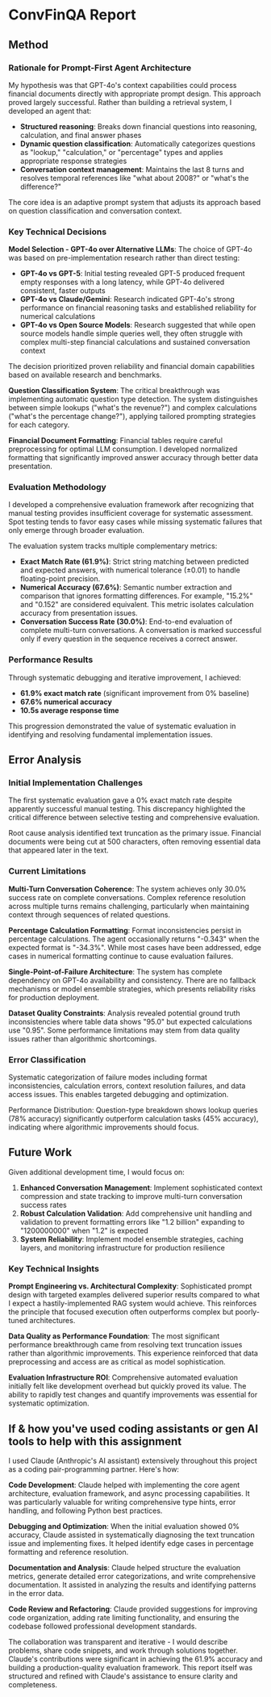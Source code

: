# ConvFinQA Report

## Method

### Rationale for Prompt-First Agent Architecture

My hypothesis was that GPT-4o's context capabilities could process financial documents directly with appropriate prompt design. This approach proved largely successful. Rather than building a retrieval system, I developed an agent that:

- **Structured reasoning**: Breaks down financial questions into reasoning, calculation, and final answer phases
- **Dynamic question classification**: Automatically categorizes questions as "lookup," "calculation," or "percentage" types and applies appropriate response strategies
- **Conversation context management**: Maintains the last 8 turns and resolves temporal references like "what about 2008?" or "what's the difference?"

The core idea is an adaptive prompt system that adjusts its approach based on question classification and conversation context.

### Key Technical Decisions

**Model Selection - GPT-4o over Alternative LLMs**: The choice of GPT-4o was based on pre-implementation research rather than direct testing:

- **GPT-4o vs GPT-5**: Initial testing revealed GPT-5 produced frequent empty responses with a long latency, while GPT-4o delivered consistent, faster outputs
- **GPT-4o vs Claude/Gemini**: Research indicated GPT-4o's strong performance on financial reasoning tasks and established reliability for numerical calculations
- **GPT-4o vs Open Source Models**: Research suggested that while open source models handle simple queries well, they often struggle with complex multi-step financial calculations and sustained conversation context

The decision prioritized proven reliability and financial domain capabilities based on available research and benchmarks.

**Question Classification System**: The critical breakthrough was implementing automatic question type detection. The system distinguishes between simple lookups ("what's the revenue?") and complex calculations ("what's the percentage change?"), applying tailored prompting strategies for each category.

**Financial Document Formatting**: Financial tables require careful preprocessing for optimal LLM consumption. I developed normalized formatting that significantly improved answer accuracy through better data presentation.

### Evaluation Methodology

I developed a comprehensive evaluation framework after recognizing that manual testing provides insufficient coverage for systematic assessment. Spot testing tends to favor easy cases while missing systematic failures that only emerge through broader evaluation.

The evaluation system tracks multiple complementary metrics:

- **Exact Match Rate (61.9%)**: Strict string matching between predicted and expected answers, with numerical tolerance (±0.01) to handle floating-point precision.
- **Numerical Accuracy (67.6%)**: Semantic number extraction and comparison that ignores formatting differences. For example, "15.2%" and "0.152" are considered equivalent. This metric isolates calculation accuracy from presentation issues.
- **Conversation Success Rate (30.0%)**: End-to-end evaluation of complete multi-turn conversations. A conversation is marked successful only if every question in the sequence receives a correct answer.

### Performance Results

Through systematic debugging and iterative improvement, I achieved:
- **61.9% exact match rate** (significant improvement from 0% baseline)
- **67.6% numerical accuracy** 
- **10.5s average response time**

This progression demonstrated the value of systematic evaluation in identifying and resolving fundamental implementation issues.

## Error Analysis

### Initial Implementation Challenges
The first systematic evaluation gave a 0% exact match rate despite apparently successful manual testing. This discrepancy highlighted the critical difference between selective testing and comprehensive evaluation.

Root cause analysis identified text truncation as the primary issue. Financial documents were being cut at 500 characters, often removing essential data that appeared later in the text.

### Current Limitations

**Multi-Turn Conversation Coherence**: The system achieves only 30.0% success rate on complete conversations. Complex reference resolution across multiple turns remains challenging, particularly when maintaining context through sequences of related questions.

**Percentage Calculation Formatting**: Format inconsistencies persist in percentage calculations. The agent occasionally returns "-0.343" when the expected format is "-34.3%". While most cases have been addressed, edge cases in numerical formatting continue to cause evaluation failures.

**Single-Point-of-Failure Architecture**: The system has complete dependency on GPT-4o availability and consistency. There are no fallback mechanisms or model ensemble strategies, which presents reliability risks for production deployment.

**Dataset Quality Constraints**: Analysis revealed potential ground truth inconsistencies where table data shows "95.0" but expected calculations use "0.95". Some performance limitations may stem from data quality issues rather than algorithmic shortcomings.

### Error Classification
Systematic categorization of failure modes including format inconsistencies, calculation errors, context resolution failures, and data access issues. This enables targeted debugging and optimization.

Performance Distribution: Question-type breakdown shows lookup queries (78% accuracy) significantly outperform calculation tasks (45% accuracy), indicating where algorithmic improvements should focus.

## Future Work

Given additional development time, I would focus on:

1. **Enhanced Conversation Management**: Implement sophisticated context compression and state tracking to improve multi-turn conversation success rates
2. **Robust Calculation Validation**: Add comprehensive unit handling and validation to prevent formatting errors like "1.2 billion" expanding to "1200000000" when "1.2" is expected
3. **System Reliability**: Implement model ensemble strategies, caching layers, and monitoring infrastructure for production resilience

### Key Technical Insights

**Prompt Engineering vs. Architectural Complexity**: Sophisticated prompt design with targeted examples delivered superior results compared to what I expect a hastily-implemented RAG system would achieve. This reinforces the principle that focused execution often outperforms complex but poorly-tuned architectures.

**Data Quality as Performance Foundation**: The most significant performance breakthrough came from resolving text truncation issues rather than algorithmic improvements. This experience reinforced that data preprocessing and access are as critical as model sophistication.

**Evaluation Infrastructure ROI**: Comprehensive automated evaluation initially felt like development overhead but quickly proved its value. The ability to rapidly test changes and quantify improvements was essential for systematic optimization.

## If & how you've used coding assistants or gen AI tools to help with this assignment

I used Claude (Anthropic's AI assistant) extensively throughout this project as a coding pair-programming partner. Here's how:

**Code Development**: Claude helped with implementing the core agent architecture, evaluation framework, and async processing capabilities. It was particularly valuable for writing comprehensive type hints, error handling, and following Python best practices.

**Debugging and Optimization**: When the initial evaluation showed 0% accuracy, Claude assisted in systematically diagnosing the text truncation issue and implementing fixes. It helped identify edge cases in percentage formatting and reference resolution.

**Documentation and Analysis**: Claude helped structure the evaluation metrics, generate detailed error categorizations, and write comprehensive documentation. It assisted in analyzing the results and identifying patterns in the error data.

**Code Review and Refactoring**: Claude provided suggestions for improving code organization, adding rate limiting functionality, and ensuring the codebase followed professional development standards.

The collaboration was transparent and iterative - I would describe problems, share code snippets, and work through solutions together. Claude's contributions were significant in achieving the 61.9% accuracy and building a production-quality evaluation framework. This report itself was structured and refined with Claude's assistance to ensure clarity and completeness.
